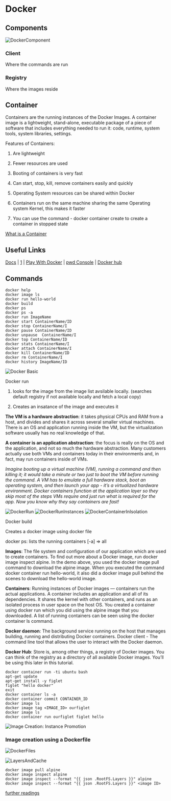 # Docker

## Components

![DockerComponent](https://docs.docker.com/engine/images/architecture.svg)

### Client

Where the commands are run

### Registry

Where the images reside

## Container

Containers are the running instances of the Docker Images.
A container image is a lightweight, stand-alone, executable package of a piece of software that includes everything needed to run it: code, runtime, system tools, system libraries, settings.

Features of Containers:

1. Are lightweight

2. Fewer resources are used

3. Booting of containers is very fast

4. Can start, stop, kill, remove containers easily and quickly

5. Operating System resources can be shared within Docker

6. Containers run on the same machine sharing the same Operating system Kernel, this makes it faster

7. You can use the command - docker container create
to create a container in stopped state

[What is a Container](https://www.docker.com/resources/what-container)

## Useful Links

[Docs](https://docs.docker.com/get-docker/)
| [1](https://www.docker.com/blog/best-way-learn-docker-free-play-docker-pwd/)
| [Play With Docker](https://training.play-with-docker.com/)
| [pwd Console](http://play-with-docker.com/)
| [Docker hub](https://hub.docker.com/)

## Commands

```console
docker help
docker image ls
docker run hello-world
docker build
docker ps
docker ps -a
docker run ImageName
docker start ContainerName/ID
docker stop ContainerName/I
docker pause ContainerName/ID
docker unpause  ContainerName/I
docker top ContainerName/ID
docker stats ContainerName/I
docker attach ContainerName/I
docker kill ContainerName/ID
docker rm ContainerName/I
docker history ImageName/ID
```

![Docker Basic](https://training.play-with-docker.com/images/ops-basics-hello-world.svg)

Docker run 

1. looks for the image from the image list avsilable locally. (searches default registry if not available locally and fetch a local copy)

2. Creates an insatance of the image and executes it

**The VM is a hardware abstraction**: it takes physical CPUs and RAM from a host, and divides and shares it across several smaller virtual machines. There is an OS and application running inside the VM, but the virtualization software usually has no real knowledge of that.

**A container is an application abstraction**: the focus is really on the OS and the application, and not so much the hardware abstraction. Many customers actually use both VMs and containers today in their environments and, in fact, may run containers inside of VMs.

*Imagine booting up a virtual machine (VM), running a command and then killing it; it would take a minute or two just to boot the VM before running the command. A VM has to emulate a full hardware stack, boot an operating system, and then launch your app - it’s a virtualized hardware environment. Docker containers function at the application layer so they skip most of the steps VMs require and just run what is required for the app. Now you know why they say containers are fast!*

![DockerRun](https://training.play-with-docker.com/images/ops-basics-run-details.svg)
![DockerRunInstances](https://training.play-with-docker.com/images/ops-basics-instances.svg)
![DockerContainerInIsolation](https://training.play-with-docker.com/images/ops-basics-exec.svg)

Docker build

Creates a docker image using docker file

docker ps: lists the running containers [-a] => all

**Images**: The file system and configuration of our application which are used to create containers. To find out more about a Docker image, run docker image inspect alpine. In the demo above, you used the docker image pull command to download the alpine image. When you executed the command docker container run hello-world, it also did a docker image pull behind the scenes to download the hello-world image.


**Containers**: Running instances of Docker images — containers run the actual applications. A container includes an application and all of its dependencies. It shares the kernel with other containers, and runs as an isolated process in user space on the host OS. You created a container using docker run which you did using the alpine image that you downloaded. A list of running containers can be seen using the docker container ls command.


**Docker daemon**: The background service running on the host that manages building, running and distributing Docker containers.
Docker client - The command line tool that allows the user to interact with the Docker daemon.


**Docker Hub**: Store is, among other things, a registry of Docker images. You can think of the registry as a directory of all available Docker images. You’ll be using this later in this tutorial.

```console
docker container run -ti ubuntu bash
apt-get update
apt-get install -y figlet
figlet "hello docker"
exit
docker container ls -a
docker container commit CONTAINER_ID
docker image ls
docker image tag <IMAGE_ID> ourfiglet
docker image ls
docker container run ourfiglet figlet hello
```
![Image Creation: Instance Promotion](https://training.play-with-docker.com/images/ops-images-commit.svg)

### Image creation using a Dockerfile

![DockerFiles](https://training.play-with-docker.com/images/ops-images-dockerfile.svg)

![LayersAndCache](https://training.play-with-docker.com/images/ops-images-cache.svg)

```console
docker image pull alpine
docker image inspect alpine
docker image inspect --format "{{ json .RootFS.Layers }}" alpine
docker image inspect --format "{{ json .RootFS.Layers }}" <image ID>
```

[further readings](https://training.play-with-docker.com/ops-s1-images/)
